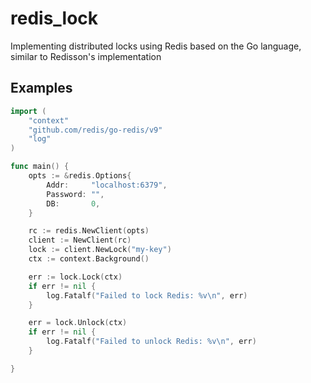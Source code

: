 # redis_lock
Implementing distributed locks using Redis based on the Go language, similar to Redisson's implementation

## Examples

```go
import (
	"context"
	"github.com/redis/go-redis/v9"
	"log"
)

func main() {
	opts := &redis.Options{
		Addr:     "localhost:6379",
		Password: "",
		DB:       0,
	}

	rc := redis.NewClient(opts)
	client := NewClient(rc)
	lock := client.NewLock("my-key")
	ctx := context.Background()

	err := lock.Lock(ctx)
	if err != nil {
		log.Fatalf("Failed to lock Redis: %v\n", err)
	}

	err = lock.Unlock(ctx)
	if err != nil {
		log.Fatalf("Failed to unlock Redis: %v\n", err)
	}

}